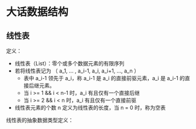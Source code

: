 # 大话数据结构

## 线性表

定义：

* 线性表（List）：零个或多个数据元素的有限序列
* 若将线性表记为 （ a_1, ... , a_i-1, a_i, a_i+1, ..., a_n ）
  * 表中 a_i-1 领先于 a_i，称 a_i-1 是 a_i 的直接前驱元素，a_i 是 a_i-1 的直接后继元素。
  * 当 i >= 1 && i < n-1 时，a_i 有且仅有一个直接后继
  * 当 i >= 2 && i < n 时，a_i 有且仅有一个直接前驱
* 线性表元素的个数 n 定义为线性表的长度，当 n = 0 时，称为空表

线性表的抽象数据类型定义：

```text

```